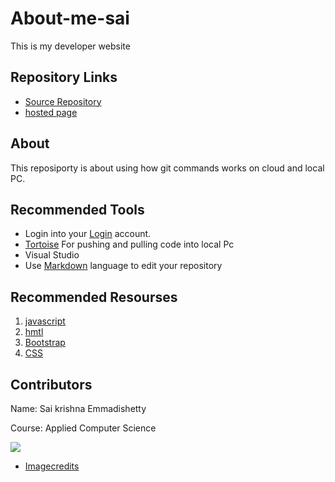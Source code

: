 # About-me-sai
  This is my developer website
  
## Repository Links

 * [Source Repository](https://github.com/Saikrishna1545/About-me-sai)
 * [hosted page](https://saikrishna1545.github.io/About-me-sai/.) 


 ## About
   This  reposiporty is about using how git commands works on cloud and local PC.

 ## Recommended Tools

   * Login into your [Login](https://github.com/login) account.
   * [Tortoise](https://tortoisegit.org/) For pushing and pulling code into local Pc
   * Visual Studio
   *  Use  [Markdown](https://guides.github.com/features/mastering-markdown/) language to edit your repository

  ## Recommended Resourses
  1. [javascript](https://www.w3schools.com/js/)
  2. [hmtl](https://www.w3schools.com/html/)
  3. [Bootstrap](https://www.w3schools.com/bootstrap/)
  4. [CSS](https://www.w3schools.com/css/)

  ## Contributors
  
   Name: Sai krishna Emmadishetty

   Course: Applied Computer Science

   ![](https://www.history.com/.image/ar_16:9%2Cc_fill%2Ccs_srgb%2Cfl_progressive%2Cg_faces:center%2Cq_auto:good%2Cw_768/MTY1MTc3MjE0MzExMDgxNTQ1/topic-golden-gate-bridge-gettyimages-177770941.jpg)

   * [Imagecredits](https://www.history.com/.image/ar_16:9%2Cc_fill%2Ccs_srgb%2Cfl_progressive%2Cg_faces:center%2Cq_auto:good%2Cw_768/MTY1MTc3MjE0MzExMDgxNTQ1/topic-golden-gate-bridge-gettyimages-177770941.jpg)

     

   



 
